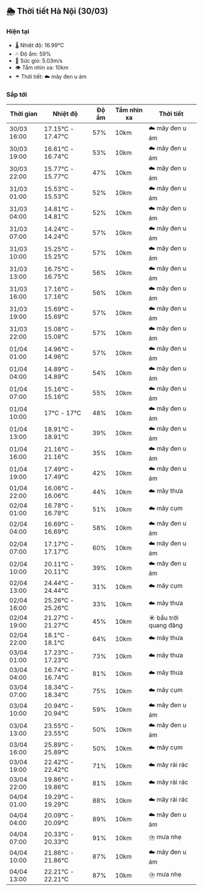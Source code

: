 ## 🌦️ Thời tiết Hà Nội (30/03)

### Hiện tại

- 🌡️ Nhiệt độ: 16.99℃
- 💦 Độ ẩm: 59%
- 💨 Sức gió: 5.03m/s
- 👁️ Tầm nhìn xa: 10km
- ☂️ Thời tiết: ☁️ mây đen u ám

### Sắp tới

| Thời gian | Nhiệt độ | Độ ẩm | Tầm nhìn xa | Thời tiết |
| --- | --- | --- | --- | --- |
| 30/03 16:00 | 17.15℃ - 17.47℃ | 57% | 10km | ☁️ mây đen u ám |
| 30/03 19:00 | 16.61℃ - 16.74℃ | 53% | 10km | ☁️ mây đen u ám |
| 30/03 22:00 | 15.77℃ - 15.77℃ | 47% | 10km | ☁️ mây đen u ám |
| 31/03 01:00 | 15.53℃ - 15.53℃ | 52% | 10km | ☁️ mây đen u ám |
| 31/03 04:00 | 14.81℃ - 14.81℃ | 52% | 10km | ☁️ mây đen u ám |
| 31/03 07:00 | 14.24℃ - 14.24℃ | 57% | 10km | ☁️ mây đen u ám |
| 31/03 10:00 | 15.25℃ - 15.25℃ | 57% | 10km | ☁️ mây đen u ám |
| 31/03 13:00 | 16.75℃ - 16.75℃ | 56% | 10km | ☁️ mây đen u ám |
| 31/03 16:00 | 17.16℃ - 17.16℃ | 56% | 10km | ☁️ mây đen u ám |
| 31/03 19:00 | 15.69℃ - 15.69℃ | 57% | 10km | ☁️ mây đen u ám |
| 31/03 22:00 | 15.08℃ - 15.08℃ | 57% | 10km | ☁️ mây đen u ám |
| 01/04 01:00 | 14.96℃ - 14.96℃ | 57% | 10km | ☁️ mây đen u ám |
| 01/04 04:00 | 14.89℃ - 14.89℃ | 54% | 10km | ☁️ mây đen u ám |
| 01/04 07:00 | 15.16℃ - 15.16℃ | 55% | 10km | ☁️ mây đen u ám |
| 01/04 10:00 | 17℃ - 17℃ | 48% | 10km | ☁️ mây đen u ám |
| 01/04 13:00 | 18.91℃ - 18.91℃ | 39% | 10km | ☁️ mây đen u ám |
| 01/04 16:00 | 21.16℃ - 21.16℃ | 35% | 10km | ☁️ mây đen u ám |
| 01/04 19:00 | 17.49℃ - 17.49℃ | 42% | 10km | ☁️ mây đen u ám |
| 01/04 22:00 | 16.06℃ - 16.06℃ | 44% | 10km | ☁️ mây thưa |
| 02/04 01:00 | 16.78℃ - 16.78℃ | 51% | 10km | ☁️ mây cụm |
| 02/04 04:00 | 16.69℃ - 16.69℃ | 58% | 10km | ☁️ mây đen u ám |
| 02/04 07:00 | 17.17℃ - 17.17℃ | 60% | 10km | ☁️ mây đen u ám |
| 02/04 10:00 | 20.11℃ - 20.11℃ | 39% | 10km | ☁️ mây đen u ám |
| 02/04 13:00 | 24.44℃ - 24.44℃ | 31% | 10km | ☁️ mây cụm |
| 02/04 16:00 | 25.26℃ - 25.26℃ | 33% | 10km | ☁️ mây thưa |
| 02/04 19:00 | 21.27℃ - 21.27℃ | 45% | 10km | ☀️ bầu trời quang đãng |
| 02/04 22:00 | 18.1℃ - 18.1℃ | 64% | 10km | ☁️ mây thưa |
| 03/04 01:00 | 17.23℃ - 17.23℃ | 73% | 10km | ☁️ mây thưa |
| 03/04 04:00 | 16.74℃ - 16.74℃ | 81% | 10km | ☁️ mây thưa |
| 03/04 07:00 | 18.34℃ - 18.34℃ | 75% | 10km | ☁️ mây cụm |
| 03/04 10:00 | 20.94℃ - 20.94℃ | 59% | 10km | ☁️ mây đen u ám |
| 03/04 13:00 | 23.55℃ - 23.55℃ | 50% | 10km | ☁️ mây đen u ám |
| 03/04 16:00 | 25.89℃ - 25.89℃ | 50% | 10km | ☁️ mây cụm |
| 03/04 19:00 | 22.42℃ - 22.42℃ | 71% | 10km | ☁️ mây rải rác |
| 03/04 22:00 | 19.86℃ - 19.86℃ | 81% | 10km | ☁️ mây rải rác |
| 04/04 01:00 | 19.29℃ - 19.29℃ | 88% | 10km | ☁️ mây rải rác |
| 04/04 04:00 | 20.09℃ - 20.09℃ | 89% | 10km | ☁️ mây đen u ám |
| 04/04 07:00 | 20.33℃ - 20.33℃ | 91% | 10km | ⛈️ mưa nhẹ |
| 04/04 10:00 | 21.86℃ - 21.86℃ | 87% | 10km | ☁️ mây đen u ám |
| 04/04 13:00 | 22.21℃ - 22.21℃ | 87% | 10km | ⛈️ mưa nhẹ |
